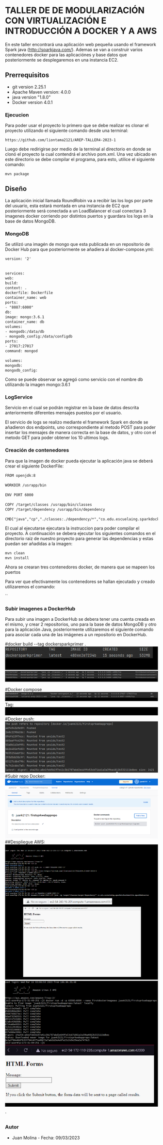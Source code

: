 
# TALLER DE DE MODULARIZACIÓN CON VIRTUALIZACIÓN E INTRODUCCIÓN A DOCKER Y A AWS

En este taller encontrará una aplicación web pequeña usando el framework Spark java (http://sparkjava.com/).
Ademas se van a construir varios contenedores docker para las aplicaciónes y base datos que posteriormente
se desplegaremos en una instancia EC2.

## Prerrequisitos

- git version 2.25.1
- Apache Maven version: 4.0.0
- java version "1.8.0"
- Docker version 4.0.1
### Ejecucion

Para poder usar el proyecto lo primero que se debe realizar es clonar el proyecto utilizando el siguiente comando desde una terminal:

```
https://github.com/liontama2121/AREP-TALLER4-2023-1
```

Luego debe redirigirse por medio de la terminal al directorio en donde se clonó el proyecto la cual contendrá el archivo pom.xml. Una vez ubicado en este directorio se debe compilar el programa, para esto, utilice el siguiente comando:

```
mvn package
```

## Diseño

La aplicación inicial llamada RoundRobin va a recibir las los logs por parte del usuario, esta estará montada en una
instancia de EC2 que posteriormente será conectada a un LoadBalancer el cual conectara 3 imagenes docker corriendo por distintos
puertos y guardara los logs en la base de datos MongoDB.




### MongoDB

Se utilizó una imagén de mongo que esta publicada en un repositorio de Docker Hub para que posteriormente se añadiera
al docker-compose.yml:

```
version: '2'


services:
web:
build:
context: .
dockerfile: Dockerfile
container_name: web
ports:
- "8087:6000"
db:
image: mongo:3.6.1
container_name: db
volumes:
- mongodb:/data/db
- mongodb_config:/data/configdb
ports:
- 27017:27017
command: mongod

volumes:
mongodb:
mongodb_config:
```

Como se puede observar se agregó como servicio con el nombre db utilizando la imagen mongo:3.6.1

### LogService

Servicio en el cual se podrán registrar en la base de datos descrita anteriormente diferentes mensajes puestos por el usuario.

El servicio de logs se realizo mediante el framework Spark en donde se añadieron dos endpoints, uno
correspondiente al metodo POST para poder insertar los mensajes de manera correcta en la base de datos, y otro
con el metodo GET para poder obtener los 10 ultimos logs.



### Creación de contenedores

Para que la imagen de docker pueda ejecutar la aplicación java se deberá crear el siguiente DockerFile:

```
FROM openjdk:8

WORKDIR /usrapp/bin

ENV PORT 6000

COPY /target/classes /usrapp/bin/classes
COPY /target/dependency /usrapp/bin/dependency

CMD["java","cp","./classes:./dependency/*","co.edu.escuelaing.sparkdockerdemolive.SparkWebServer"]
```

El cual al ejecutarse ejecutara la instruccion para poder compilar el proyecto. A continuación se debera ejecutar los siguientes
comandos en el directorio raiz de nuestro proyecto para generar las dependencias y estas puedan ser añadidas a la imagen:

```
mvn clean
mvn install
```

Ahora se crearan tres contenedores docker, de manera que se mapeen los puertos

Para ver que efectivamente los contenedores se hallan ejecutado y creado utilizaremos el comando:

``


### Subir imagenes a DockerHub

Para subir una imagen a DockerHub se debera tener una cuenta creada en el mismo, y crear 2 repositorios,
uno para la base de datos MongoDB y otro para la aplicación Java, posteriormente utilizaremos el siguiente comando
para asociar cada una de las imágenes a un repositorio en DockerHub.

#docker build --tag dockersparkprimer .
![img_6.png](img_6.png)
![img_7.png](img_7.png)

#Docker compose
![img_8.png](img_8.png)
Tag:
![img_10.png](img_10.png)
#Docker push:
![img_12.png](img_12.png)
#Subir repo Docker:
![img_13.png](img_13.png)
##Despliegue AWS:
![img_15.png](img_15.png)
![img_16.png](img_16.png)


`
### Autor
- Juan Molina - Fecha: 09/03/2023


